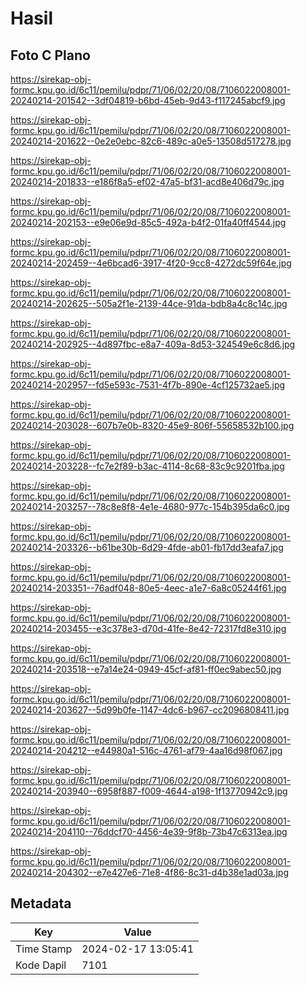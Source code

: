 # Hasil

## Foto C Plano

https://sirekap-obj-formc.kpu.go.id/6c11/pemilu/pdpr/71/06/02/20/08/7106022008001-20240214-201542--3df04819-b6bd-45eb-9d43-f117245abcf9.jpg

https://sirekap-obj-formc.kpu.go.id/6c11/pemilu/pdpr/71/06/02/20/08/7106022008001-20240214-201622--0e2e0ebc-82c6-489c-a0e5-13508d517278.jpg

https://sirekap-obj-formc.kpu.go.id/6c11/pemilu/pdpr/71/06/02/20/08/7106022008001-20240214-201833--e186f8a5-ef02-47a5-bf31-acd8e406d79c.jpg

https://sirekap-obj-formc.kpu.go.id/6c11/pemilu/pdpr/71/06/02/20/08/7106022008001-20240214-202153--e9e06e9d-85c5-492a-b4f2-01fa40ff4544.jpg

https://sirekap-obj-formc.kpu.go.id/6c11/pemilu/pdpr/71/06/02/20/08/7106022008001-20240214-202459--4e6bcad6-3917-4f20-9cc8-4272dc59f64e.jpg

https://sirekap-obj-formc.kpu.go.id/6c11/pemilu/pdpr/71/06/02/20/08/7106022008001-20240214-202625--505a2f1e-2139-44ce-91da-bdb8a4c8c14c.jpg

https://sirekap-obj-formc.kpu.go.id/6c11/pemilu/pdpr/71/06/02/20/08/7106022008001-20240214-202925--4d897fbc-e8a7-409a-8d53-324549e6c8d6.jpg

https://sirekap-obj-formc.kpu.go.id/6c11/pemilu/pdpr/71/06/02/20/08/7106022008001-20240214-202957--fd5e593c-7531-4f7b-890e-4cf125732ae5.jpg

https://sirekap-obj-formc.kpu.go.id/6c11/pemilu/pdpr/71/06/02/20/08/7106022008001-20240214-203028--607b7e0b-8320-45e9-806f-55658532b100.jpg

https://sirekap-obj-formc.kpu.go.id/6c11/pemilu/pdpr/71/06/02/20/08/7106022008001-20240214-203228--fc7e2f89-b3ac-4114-8c68-83c9c9201fba.jpg

https://sirekap-obj-formc.kpu.go.id/6c11/pemilu/pdpr/71/06/02/20/08/7106022008001-20240214-203257--78c8e8f8-4e1e-4680-977c-154b395da6c0.jpg

https://sirekap-obj-formc.kpu.go.id/6c11/pemilu/pdpr/71/06/02/20/08/7106022008001-20240214-203326--b61be30b-6d29-4fde-ab01-fb17dd3eafa7.jpg

https://sirekap-obj-formc.kpu.go.id/6c11/pemilu/pdpr/71/06/02/20/08/7106022008001-20240214-203351--76adf048-80e5-4eec-a1e7-6a8c05244f61.jpg

https://sirekap-obj-formc.kpu.go.id/6c11/pemilu/pdpr/71/06/02/20/08/7106022008001-20240214-203455--e3c378e3-d70d-41fe-8e42-72317fd8e310.jpg

https://sirekap-obj-formc.kpu.go.id/6c11/pemilu/pdpr/71/06/02/20/08/7106022008001-20240214-203518--e7a14e24-0949-45cf-af81-ff0ec9abec50.jpg

https://sirekap-obj-formc.kpu.go.id/6c11/pemilu/pdpr/71/06/02/20/08/7106022008001-20240214-203627--5d99b0fe-1147-4dc6-b967-cc2096808411.jpg

https://sirekap-obj-formc.kpu.go.id/6c11/pemilu/pdpr/71/06/02/20/08/7106022008001-20240214-204212--e44980a1-516c-4761-af79-4aa16d98f067.jpg

https://sirekap-obj-formc.kpu.go.id/6c11/pemilu/pdpr/71/06/02/20/08/7106022008001-20240214-203940--6958f887-f009-4644-a198-1f13770942c9.jpg

https://sirekap-obj-formc.kpu.go.id/6c11/pemilu/pdpr/71/06/02/20/08/7106022008001-20240214-204110--76ddcf70-4456-4e39-9f8b-73b47c6313ea.jpg

https://sirekap-obj-formc.kpu.go.id/6c11/pemilu/pdpr/71/06/02/20/08/7106022008001-20240214-204302--e7e427e6-71e8-4f86-8c31-d4b38e1ad03a.jpg


## Metadata

| Key        | Value               |
| ---------- | ------------------- |
| Time Stamp | 2024-02-17 13:05:41 |
| Kode Dapil | 7101                |



